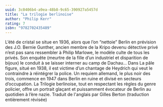 ```yaml
---
uuid: 3c0406b4-a9ea-48b8-9c65-390927a5457d
title: "La trilogie berlinoise"
author: "Philip Kerr"
rating: 7
isbn: "9782702435489"
---
```


L’été de cristal se situe en 1936, alors que l’on “nettoie” Berlin en prévision des J.O. Bernie Gunther, ancien membre de la Kripo devenu détective privé n’est pas sans ressembler à Philip Marlowe, le modèle culte de tous les privés. Son enquête (meurtre de la fille d’un industriel et disparition de bijoux) le conduit à se laisser interner au camp de Dachau... Dans La pâle figure, situé en 1938, il est victime d’un chantage de Heydrich qui veut le contraindre à réintégrer la police. Un requiem allemand, le plus noir des trois, commence en 1947 dans Berlin en ruine et divisé en secteurs d’occupation. La Trilogie berlinoise, tout en respectant les règles du genre policier, offre un portrait glaçant et puissamment évocateur de Berlin au quotidien à l’ère nazie. Traduit de l'anglais par Gilles Berton (traduction entièrement révisée)